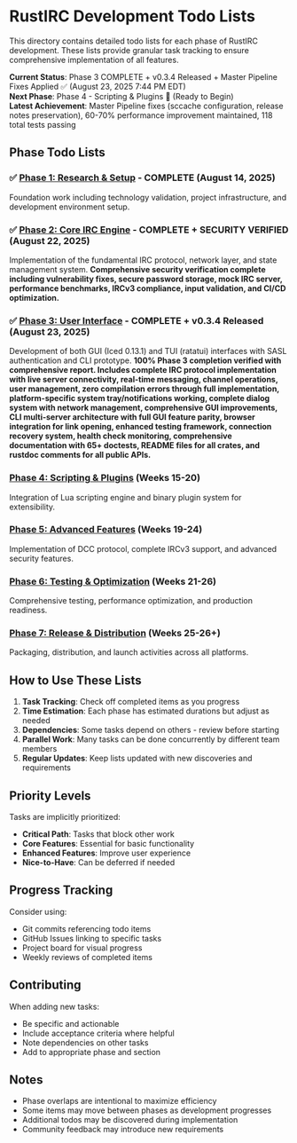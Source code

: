 # RustIRC Development Todo Lists

This directory contains detailed todo lists for each phase of RustIRC development. These lists provide granular task tracking to ensure comprehensive implementation of all features.

**Current Status**: Phase 3 COMPLETE + v0.3.4 Released + Master Pipeline Fixes Applied ✅ (August 23, 2025 7:44 PM EDT)  
**Next Phase**: Phase 4 - Scripting & Plugins 🚧 (Ready to Begin)  
**Latest Achievement**: Master Pipeline fixes (sccache configuration, release notes preservation), 60-70% performance improvement maintained, 118 total tests passing

## Phase Todo Lists

### ✅ [Phase 1: Research & Setup](./phase1-todos.md) - **COMPLETE** (August 14, 2025)
Foundation work including technology validation, project infrastructure, and development environment setup.

### ✅ [Phase 2: Core IRC Engine](./phase2-todos.md) - **COMPLETE + SECURITY VERIFIED** (August 22, 2025)
Implementation of the fundamental IRC protocol, network layer, and state management system. **Comprehensive security verification complete including vulnerability fixes, secure password storage, mock IRC server, performance benchmarks, IRCv3 compliance, input validation, and CI/CD optimization.**

### ✅ [Phase 3: User Interface](./phase3-todos.md) - **COMPLETE + v0.3.4 Released** (August 23, 2025)
Development of both GUI (Iced 0.13.1) and TUI (ratatui) interfaces with SASL authentication and CLI prototype. **100% Phase 3 completion verified with comprehensive report. Includes complete IRC protocol implementation with live server connectivity, real-time messaging, channel operations, user management, zero compilation errors through full implementation, platform-specific system tray/notifications working, complete dialog system with network management, comprehensive GUI improvements, CLI multi-server architecture with full GUI feature parity, browser integration for link opening, enhanced testing framework, connection recovery system, health check monitoring, comprehensive documentation with 65+ doctests, README files for all crates, and rustdoc comments for all public APIs.**

### [Phase 4: Scripting & Plugins](./phase4-todos.md) (Weeks 15-20)
Integration of Lua scripting engine and binary plugin system for extensibility.

### [Phase 5: Advanced Features](./phase5-todos.md) (Weeks 19-24)
Implementation of DCC protocol, complete IRCv3 support, and advanced security features.

### [Phase 6: Testing & Optimization](./phase6-todos.md) (Weeks 21-26)
Comprehensive testing, performance optimization, and production readiness.

### [Phase 7: Release & Distribution](./phase7-todos.md) (Weeks 25-26+)
Packaging, distribution, and launch activities across all platforms.

## How to Use These Lists

1. **Task Tracking**: Check off completed items as you progress
2. **Time Estimation**: Each phase has estimated durations but adjust as needed
3. **Dependencies**: Some tasks depend on others - review before starting
4. **Parallel Work**: Many tasks can be done concurrently by different team members
5. **Regular Updates**: Keep lists updated with new discoveries and requirements

## Priority Levels

Tasks are implicitly prioritized:
- **Critical Path**: Tasks that block other work
- **Core Features**: Essential for basic functionality  
- **Enhanced Features**: Improve user experience
- **Nice-to-Have**: Can be deferred if needed

## Progress Tracking

Consider using:
- Git commits referencing todo items
- GitHub Issues linking to specific tasks
- Project board for visual progress
- Weekly reviews of completed items

## Contributing

When adding new tasks:
- Be specific and actionable
- Include acceptance criteria where helpful
- Note dependencies on other tasks
- Add to appropriate phase and section

## Notes

- Phase overlaps are intentional to maximize efficiency
- Some items may move between phases as development progresses
- Additional todos may be discovered during implementation
- Community feedback may introduce new requirements